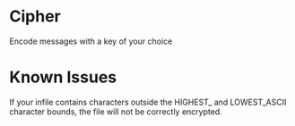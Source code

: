 # Cipher
Encode messages with a key of your choice


# Known Issues
If your infile contains characters outside the HIGHEST_ and LOWEST_ASCII character bounds, the file will not be correctly encrypted.
